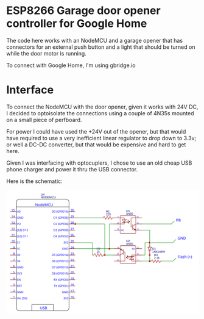 # ESP8266 Garage door opener controller for Google Home

The code here works with an NodeMCU and a garage opener that has connectors for an external push button and a light that should be turned on while the door motor is running.

To connect with Google Home, I'm using gbridge.io


# Interface

To connect the NodeMCU with the door opener, given it works with 24V DC, I decided to optoisolate the connections using a couple of 4N35s mounted on a small piece of perfboard.

For power I could have used the +24V out of the opener, but that would have required to use a very inefficient linear regulator to drop down to 3.3v; or well a DC-DC converter, but that would be expensive and hard to get here.

Given I was interfacing with optocuplers, I chose to use an old cheap USB phone charger and power it thru the USB connector.

Here is the schematic:


![Schematic](https://raw.githubusercontent.com/arielscarpinelli/esp8266-garage-door-opener-mqtt/master/interface-schematic.svg?sanitize=true)



